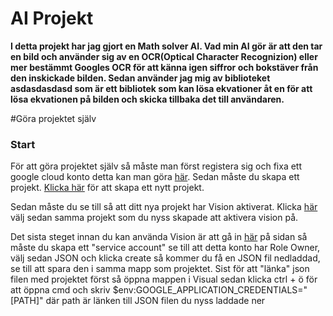 # AI Projekt

**I detta projekt har jag gjort en Math solver AI. Vad min AI gör är att den tar en bild och använder sig av en OCR(Optical Character Recognizion) eller mer bestämmt Googles OCR för att känna igen siffror och bokstäver från den inskickade bilden. Sedan använder jag mig av biblioteket asdasdasdasd som är ett bibliotek som kan lösa ekvationer åt en för att lösa ekvationen på bilden och skicka tillbaka det till användaren.**

#Göra projektet själv

### Start

För att göra projektet själv så måste man först registera sig och fixa ett google cloud konto detta kan man göra [här](https://cloud.google.com/). Sedan måste du skapa ett projekt. [Klicka här](https://console.cloud.google.com/projectselector2/home/dashboard?_ga=2.259457930.1620008954.1585551559-1932650620.1583783188) för att skapa ett nytt projekt.

Sedan måste du se till så att ditt nya projekt har Vision aktiverat. Klicka [här](https://console.cloud.google.com/flows/enableapi?apiid=vision.googleapis.com&_ga=2.195898028.1620008954.1585551559-1932650620.1583783188) välj sedan samma projekt som du nyss skapade att aktivera vision på.

Det sista steget innan du kan använda Vision är att gå in [här](https://console.cloud.google.com/apis/credentials/serviceaccountkey?_ga=2.263096844.1620008954.1585551559-1932650620.1583783188) på sidan så måste du skapa ett "service account" se till att detta konto har Role Owner, välj sedan JSON och klicka create så kommer du få en JSON fil nedladdad, se till att spara den i samma mapp som projektet. Sist för att "länka" json filen med projektet först så öppna mappen i Visual sedan klicka ctrl + ö för att öppna cmd och skriv $env:GOOGLE_APPLICATION_CREDENTIALS="[PATH]" där path är länken till JSON filen du nyss laddade ner


